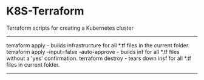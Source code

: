 # K8S-Terraform
Terraform scripts for creating a Kubernetes cluster
****
terraform apply - builds infrastructure for all *.tf files in the current folder.
terraform apply -input=false -auto-approve - builds inf for all *.tf files without a 'yes' confirmation.
terraform destroy - tears down insf for all *.tf files in current folder.
****
